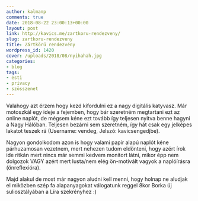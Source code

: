 ```yaml
---
author: kalmanp
comments: true
date: 2018-08-22 23:00:13+00:00
layout: post
link: http://kavics.me/zartkoru-rendezveny/
slug: zartkoru-rendezveny
title: Zártkörű rendezvény
wordpress_id: 1420
cover: /uploads/2018/08/nyihahah.jpg
categories:
- blog
tags:
- esti
- privacy
- szösszenet
---
```


Valahogy azt érzem hogy kezd kifordulni ez a nagy digitális katyvasz. Már motoszkál egy ideje a fejemben, hogy bár szeretném megtartani ezt az online naplót, de mégsem kéne ezt tovább így teljesen nyitva benne hagyni a Nagy Hálóban. Teljesen bezárni sem szeretném, így hát csak egy jelképes lakatot teszek rá (Username: vendeg, Jelszó: kavicsengedjbe).

Nagyon gondolkodom azon is hogy valami papír alapú naplót kéne párhuzamosan vezetnem, mert nehezen tudom eldönteni, hogy azért írok ide ritkán mert nincs már semmi kedvem monitort látni, mikor épp nem dolgozok VAGY azért mert lusta/nem elég ön-motivált vagyok a naplóírásra (önreflexióra).

Majd alakul de most már nagyon aludni kell menni, hogy holnap ne aludjak el miközben szép fa alapanyagokat válogatunk reggel 8kor Borka új suliosztályában a Líra szekrényhez :)
